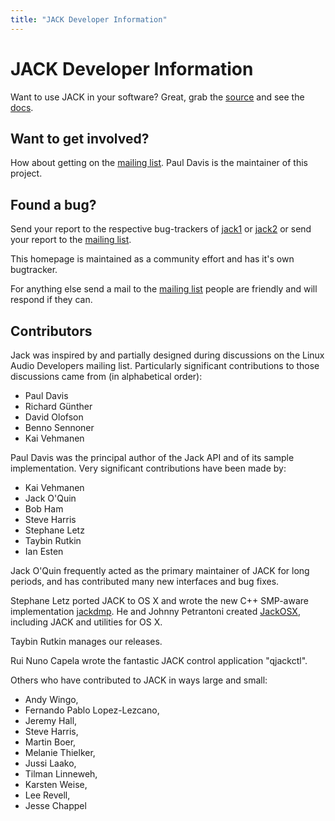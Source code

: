 ```yaml
---
title: "JACK Developer Information"
---
```


# JACK Developer Information

Want to use JACK in your software? Great, grab the [source] and see the [docs].

## Want to get involved?

How about getting on the [mailing list].
Paul Davis is the maintainer of this project.

## Found a bug?

Send your report to the respective bug-trackers of
[jack1] or [jack2] or send your report to the [mailing list].

This homepage is maintained as a community effort and has it's own
bugtracker.

For anything else send a mail to the [mailing list] people
are friendly and will respond if they can.

## Contributors

Jack was inspired by and partially designed during discussions on the
Linux Audio Developers mailing list. Particularly significant
contributions to those discussions came from (in alphabetical order):

* Paul Davis
* Richard Günther
* David Olofson
* Benno Sennoner
* Kai Vehmanen

Paul Davis was the principal author of the Jack API and of its sample
implementation. Very significant contributions have been made by:

* Kai Vehmanen
* Jack O'Quin
* Bob Ham
* Steve Harris
* Stephane Letz
* Taybin Rutkin
* Ian Esten

Jack O'Quin frequently acted as the primary maintainer of JACK for long
periods, and has contributed many new interfaces and bug fixes.

Stephane Letz ported JACK to OS X and wrote the new C++ SMP-aware
implementation [jackdmp].
He and Johnny Petrantoni created [JackOSX], including JACK and utilities for OS X.

Taybin Rutkin manages our releases.

Rui Nuno Capela wrote the fantastic JACK control application "qjackctl".

Others who have contributed to JACK in ways large and small:

* Andy Wingo,
* Fernando Pablo Lopez-Lezcano,
* Jeremy Hall,
* Steve Harris,
* Martin Boer,
* Melanie Thielker,
* Jussi Laako,
* Tilman Linneweh,
* Karsten Weise,
* Lee Revell,
* Jesse Chappel


[docs]:         /api/
[source]:       /downloads/
[mailing list]: /community.html
[jack1]:        https://github.com/jackaudio/jack1
[jack2]:        https://github.com/jackaudio/jack2
[jackdmp]:      https://web.archive.org/web/20120606050919/http://www.grame.fr/~letz/jackdmp.html
[JackOSX]:      https://web.archive.org/web/20180531095918/http://jackosx.com/
